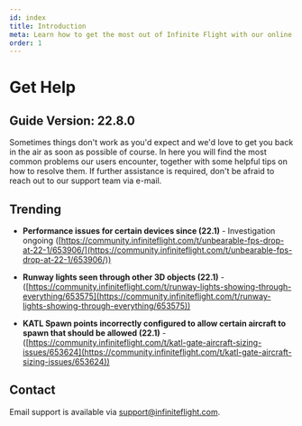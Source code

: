 ```yaml
---
id: index
title: Introduction
meta: Learn how to get the most out of Infinite Flight with our online documentation.
order: 1
---
```


# Get Help



## Guide Version: 22.8.0



Sometimes things don't work as you'd expect and we'd love to get you back in the air as soon as possible of course. In here you will find the most common problems our users encounter, together with some helpful tips on how to resolve them. If further assistance is required, don't be afraid to reach out to our support team via e-mail. 



## Trending

- **Performance issues for certain devices since (22.1)** - Investigation ongoing ([https://community.infiniteflight.com/t/unbearable-fps-drop-at-22-1/653906/](https://community.infiniteflight.com/t/unbearable-fps-drop-at-22-1/653906/))

- **Runway lights seen through other 3D objects (22.1)** - ([https://community.infiniteflight.com/t/runway-lights-showing-through-everything/653575](https://community.infiniteflight.com/t/runway-lights-showing-through-everything/653575))

- **KATL Spawn points incorrectly configured to allow certain aircraft to spawn that should be allowed (22.1)** - ([https://community.infiniteflight.com/t/katl-gate-aircraft-sizing-issues/653624](https://community.infiniteflight.com/t/katl-gate-aircraft-sizing-issues/653624))


## Contact

Email support is available via [support@infiniteflight.com](mailto:support@infiniteflight.com).

